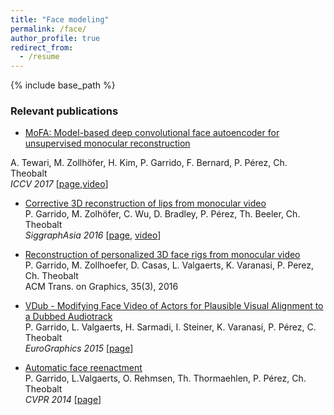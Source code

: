 ```yaml
---
title: "Face modeling"
permalink: /face/
author_profile: true
redirect_from:
  - /resume
---
```


{% include base_path %}

### Relevant publications

* [MoFA: Model-based deep convolutional face autoencoder for unsupervised monocular reconstruction](http://gvv.mpi-inf.mpg.de/projects/MZ/Papers/arXiv2017_FA/paper.pdf) 

A. Tewari, M. Zollhöfer, H. Kim, P. Garrido, F. Bernard, P. Pérez, Ch. Theobalt </br>
*ICCV 2017* [[page](http://gvv.mpi-inf.mpg.de/projects/MZ/Papers/arXiv2017_FA/page.html),[video](https://www.youtube.com/watch?v=uIMpHZYB8fI)]

* [Corrective 3D reconstruction of lips from monocular video](http://gvv.mpi-inf.mpg.de/files/SA2016/MonLipReconstruction-Low.pdf) </br>
P. Garrido, M. Zolhöfer, C. Wu, D. Bradley, P. Pérez, Th. Beeler, Ch. Theobalt </br>
*SiggraphAsia 2016* [[page](http://gvv.mpi-inf.mpg.de/projects/MonLipReconstruction/index.html), [video](https://youtu.be/N5bFhtlgRCc)]

* [Reconstruction of personalized 3D face rigs from monocular video](http://people.mpi-inf.mpg.de/~mzollhoef/Papers/SG2016_PF/paper.pdf)  </br>
P. Garrido, M. Zollhoefer, D. Casas, L. Valgaerts, K. Varanasi, P. Perez, Ch. Theobalt </br> 
ACM Trans. on Graphics, 35(3), 2016

* [VDub - Modifying Face Video of Actors for Plausible Visual Alignment to a Dubbed Audiotrack](http://gvv.mpi-inf.mpg.de/files/EuroGraphics2015/dubbing_high.pdf) </br> 
P. Garrido, L. Valgaerts, H. Sarmadi, I. Steiner, K. Varanasi, P. Pérez, C. Theobalt </br> 
*EuroGraphics 2015* [[page](http://gvv.mpi-inf.mpg.de/projects/VisualDubbing/index.html)]

* [Automatic face reenactment](http://gvv.mpi-inf.mpg.de/projects/FaceReenactment/files/FaceReenactment.pdf) </br>
P. Garrido, L.Valgaerts, O. Rehmsen, Th. Thormaehlen, P. Pérez, Ch. Theobalt </br> 
*CVPR 2014* [[page](http://gvv.mpi-inf.mpg.de/projects/FaceReenactment/)]
